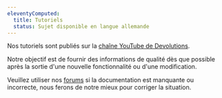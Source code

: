 ```yaml
---
eleventyComputed:
  title: Tutoriels
  status: Sujet disponible en langue allemande
---
```

Nos tutoriels sont publiés sur la [chaîne YouTube de Devolutions](https://www.youtube.com/user/Devolutions).  

Notre objectif est de fournir des informations de qualité dès que possible après la sortie d'une nouvelle fonctionnalité ou d'une modification.  

Veuillez utiliser nos [forums](https://forum.devolutions.net/product/rdm-windows) si la documentation est manquante ou incorrecte, nous ferons de notre mieux pour corriger la situation.
